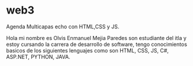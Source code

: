# web3
Agenda Multicapas echo con  HTML,CSS y JS.

Hola mi nombre es  Olvis Enmanuel Mejia Paredes  son estudiante del  itla  y estoy cursando la carrera de desarrollo de software, tengo conocimientos basicos de los siguientes lenguajes como son HTML, CSS, JS, C#, ASP.NET, PYTHON, JAVA.
